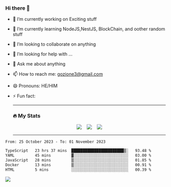 ### Hi there 👋

<!--
**charlieScript/charlieScript** is a ✨ _special_ ✨ repository because its `README.md` (this file) appears on your GitHub profile.

Here are some ideas to get you started: -->

- 🔭 I’m currently working on Exciting stuff
- 🌱 I’m currently learning NodeJS,NestJS, BlockChain, and oother random stuff
- 👯 I’m looking to collaborate on anything
- 🤔 I’m looking for help with ...
- 💬 Ask me about anything
- 📫 How to reach me: gozione3@gmail.com
- 😄 Pronouns: HE/HIM
- ⚡ Fun fact:


  ---

  ### :fire: My Stats

  <div id="stats" align="center">
  <img src="http://github-readme-streak-stats.herokuapp.com?user=charlieScript&theme=dark&date_format=M%20j%5B%2C%20Y%5D" />&nbsp;&nbsp;&nbsp;
  <img src="https://github-readme-stats.vercel.app/api/top-langs/?username=charlieScript&layout=compact&theme=vision-friendly-dark"/>&nbsp;&nbsp;&nbsp;
  <img src="https://github-readme-stats.vercel.app/api?username=charlieScript&show_icons=true&theme=radical"/>
  </div>

  ---



<!--START_SECTION:waka-->

```txt
From: 25 October 2023 - To: 01 November 2023

TypeScript   23 hrs 37 mins  ███████████████████████▒░   93.48 %
YAML         45 mins         ▓░░░░░░░░░░░░░░░░░░░░░░░░   03.00 %
JavaScript   28 mins         ▒░░░░░░░░░░░░░░░░░░░░░░░░   01.85 %
Docker       13 mins         ▒░░░░░░░░░░░░░░░░░░░░░░░░   00.91 %
HTML         5 mins          ░░░░░░░░░░░░░░░░░░░░░░░░░   00.39 %
```

<!--END_SECTION:waka-->
![](https://komarev.com/ghpvc/?username=charlieScript)
